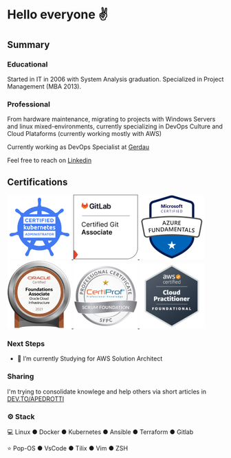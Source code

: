 # Hello everyone ✌️

## Summary

### Educational
Started in IT in 2006 with System Analysis graduation. Specialized in Project Management (MBA 2013).


### Professional 
From hardware maintenance, migrating to projects with Windows Servers and linux mixed-environments, currently specializing in DevOps Culture and Cloud Plataforms (currently working mostly with AWS)

Currently working as DevOps Specialist at [Gerdau](https://www.gerdau.com.br/)


Feel free to reach on [Linkedin](https://www.linkedin.com/in/andrehpedrotti/)


## Certifications

<a href="https://www.credly.com/badges/457decc5-df80-42ae-8fa0-a4bca463085c" target="_blank" title="Certified Kubernetes Administrator">
  <img src="https://github.com/apedrotti/badges/blob/main/cka.png" alt="Certified Kubernetes Administrator" width="150">
</a>
<a href="https://gitlab.badgr.com/public/assertions/CIDOzTVKSfKNPA1KJBKNjA" target="_blank" title="Gitlab Certified Associate">
  <img src="https://github.com/apedrotti/badges/blob/main/gitlab-associate.png" alt="Gitlab Certified Associate" width="150">
</a>
<a href="https://www.credly.com/badges/d3c6c309-a52f-4293-9de3-3d5b9d72e242" target="_blank" title="Azure Fundamentals - AZ-900">
  <img src="https://github.com/apedrotti/badges/blob/main/azure-fundamentals.png" alt="Azure Fundamentals - AZ-900" width="150">
</a>
<a href="https://catalog-education.oracle.com/pls/certview/sharebadge?id=52A0542FB664EC4517C18E97232CEACCB7DDBD0BC3EF56118F4EC8CCACEABB8A" target="_blank" title="Oracle Infrastructure Foundations"">
  <img src="https://github.com/apedrotti/badges/blob/main/oracle-foundations.png" alt="Oracle Infrastructure Foundations" width="150">
</a>
</a>
<a href="https://www.credly.com/badges/1b77d79a-60a4-4448-afd2-deb6a1d06f05" target="_blank" title="Scrum Foundation Professional Certificate">
  <img src="https://github.com/apedrotti/badges/blob/main/scrum-professional.png" alt="Scrum Foundation Professional Certificate" width="150">
</a>
<a href="https://www.credly.com/badges/c3902349-b0e6-48f1-9877-5911be664f6b" target="_blank" title="AWS Cloud Practitioner">
  <img src="https://github.com/apedrotti/badges/blob/main/aws-foundation.png" alt="AWS Cloud Practitioner" width="150">
</a>



### Next Steps
- 🌱 I’m currently Studying for AWS Solution Architect


### Sharing
I'm trying to consolidate knowlege and help others via short articles in [DEV.TO/APEDROTTI](https://dev.to/apedrotti)


<h3>⚙️ Stack</h3>

  💻 Linux ● Docker ● Kubernetes ● Ansible ● Terraform ● Gitlab
  
  ⭐ Pop-OS ● VsCode ● Tilix ● Vim ● ZSH

<!--

[![Andre Pedrotti GitHub Stats](https://github-readme-stats.vercel.app/api?username=apedrotti&show_icons=true)](https://github.com/apedrotti)

**aPedrotti/apedrotti** is a ✨ _special_ ✨ repository because its `README.md` (this file) appears on your GitHub profile.

Here are some ideas to get you started:

- 🔭 I’m currently working on ...
- 🌱 I’m currently learning ...
- 👯 I’m looking to collaborate on ...
- 🤔 I’m looking for help with ...
- 💬 Ask me about ...
- 📫 How to reach me: ...
- 😄 Pronouns: ...
- ⚡ Fun fact: ...
-->
